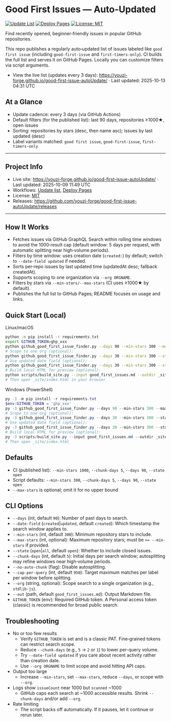 # Good First Issues — Auto-Updated

[![Update List](https://github.com/youzi-forge/good-first-issue-autoUpdate/actions/workflows/update-good-first-issues.yml/badge.svg)](https://github.com/youzi-forge/good-first-issue-autoUpdate/actions/workflows/update-good-first-issues.yml)
[![Deploy Pages](https://github.com/youzi-forge/good-first-issue-autoUpdate/actions/workflows/deploy-pages.yml/badge.svg)](https://github.com/youzi-forge/good-first-issue-autoUpdate/actions/workflows/deploy-pages.yml)
[![License: MIT](https://img.shields.io/badge/License-MIT-green.svg)](LICENSE)

Find recently opened, beginner‑friendly issues in popular GitHub repositories.

This repo publishes a regularly auto‑updated list of issues labeled like `good first issue` (including `good-first-issue` and `first-timers-only`). CI builds the full list and serves it on GitHub Pages. Locally you can customize filters via script arguments.

- View the live list (updates every 3 days):
  https://youzi-forge.github.io/good-first-issue-autoUpdate/
  · Last updated: <!--LAST_UPDATED-->2025-10-13 04:31 UTC<!--/LAST_UPDATED-->

## At a Glance
- Update cadence: every 3 days (via GitHub Actions)
- Default filters (for the published list): last 90 days, repositories ≥1000★, open issues
- Sorting: repositories by stars (desc, then name asc); issues by last updated (desc)
- Label variants matched: `good first issue`, `good-first-issue`, `first-timers-only`

---

## Project Info
- Live site: https://youzi-forge.github.io/good-first-issue-autoUpdate/ · Last updated: <!--LAST_UPDATED-->2025-10-09 11:49 UTC<!--/LAST_UPDATED-->
- Workflows: [Update list](.github/workflows/update-good-first-issues.yml), [Deploy Pages](.github/workflows/deploy-pages.yml)
- License: [MIT](LICENSE)
- Releases: https://github.com/youzi-forge/good-first-issue-autoUpdate/releases

---

## How It Works
- Fetches issues via GitHub GraphQL Search within rolling time windows to avoid the 1000‑result cap (default window: 5 days per request, with automatic splitting near high‑volume periods).
- Filters by time window: uses creation date (`created:`) by default; switch to `--date-field updated` if needed.
- Sorts per‑repo issues by last updated time (updatedAt desc; fallback createdAt).
- Supports scoping to one organization via `--org ORGNAME`.
- Filters by stars via `--min-stars/--max-stars` (CI uses ≥1000★ by default).
- Publishes the full list to GitHub Pages; README focuses on usage and links.

## Quick Start (Local)

Linux/macOS
```bash
python -m pip install -r requirements.txt
export GITHUB_TOKEN=ghp_xxx
python github_good_first_issue_finder.py --days 90 --min-stars 300 --max-stars 2000 --state open --chunk-days 5 --out good_first_issues.md
# Scope to one org (optional):
python github_good_first_issue_finder.py --days 30 --min-stars 300 --state open --chunk-days 5 --org stdlib-js --out good_first_issues.md
# Use updated date field (optional):
python github_good_first_issue_finder.py --days 30 --min-stars 300 --state open --chunk-days 5 --date-field updated --out good_first_issues.md
# Build local HTML for preview (optional):
python scripts/build_site.py --input good_first_issues.md --outdir _site --title "Good First Issues"
# Then open _site/index.html in your browser
```

Windows (PowerShell)
```powershell
py -3 -m pip install -r requirements.txt
$env:GITHUB_TOKEN = 'ghp_xxx'
py -3 github_good_first_issue_finder.py --days 90 --min-stars 300 --max-stars 2000 --state open --chunk-days 5 --out good_first_issues.md
# Scope to one org (optional):
py -3 github_good_first_issue_finder.py --days 30 --min-stars 300 --state open --chunk-days 5 --org stdlib-js --out good_first_issues.md
# Use updated date field (optional):
py -3 github_good_first_issue_finder.py --days 30 --min-stars 300 --state open --chunk-days 5 --date-field updated --out good_first_issues.md
# Build local HTML for preview (optional):
py -3 scripts/build_site.py --input good_first_issues.md --outdir _site --title "Good First Issues"
# Then open _site/index.html
```

## Defaults
- CI (published list): `--min-stars 1000`, `--chunk-days 5`, `--days 90`, `--state open`
- Script defaults: `--min-stars 300`, `--chunk-days 5`, `--days 90`, `--state open`
- `--max-stars` is optional; omit it for no upper bound

## CLI Options

- `--days` (int, default `90`): Number of past days to search.
- `--date-field` (`created`|`updated`, default `created`): Which timestamp the search window applies to.
- `--min-stars` (int, default `300`): Minimum repository stars to include.
- `--max-stars` (int, optional): Maximum repository stars; must be `>= --min-stars` if provided.
- `--state` (`open`|`all`, default `open`): Whether to include closed issues.
- `--chunk-days` (int, default `5`): Initial days per search window; autosplitting may refine windows near high‑volume periods.
- `--no-auto-chunk` (flag): Disable autosplitting.
- `--cap-per-query` (int, default `950`): Target maximum matches per label per window before splitting.
- `--org` (string, optional): Scope search to a single organization (e.g., `stdlib-js`).
- `--out` (path, default `good_first_issues.md`): Output Markdown file.
- `GITHUB_TOKEN` (env): Required GitHub token. A Personal access token (classic) is recommended for broad public search.

## Troubleshooting

- No or too few results
  - Verify `GITHUB_TOKEN` is set and is a classic PAT. Fine‑grained tokens can restrict search scope.
  - Reduce `--chunk-days` (e.g., `5` → `2` or `1`) to lower per-query volume.
  - Try `--date-field updated` if you care about recent activity rather than creation date.
  - Use `--org ORGNAME` to limit scope and avoid hitting API caps.
- Output too large
  - Increase `--min-stars`, set `--max-stars`, reduce `--days`, or scope with `--org`.
- Logs show `issueCount` near 1000 but `scanned` ~1000
  - GitHub caps each search at ~1000 accessible results. Shrink `--chunk-days` and/or add `--org`.
- Rate limiting
  - The script backs off automatically. If it pauses, let it continue or rerun later.
